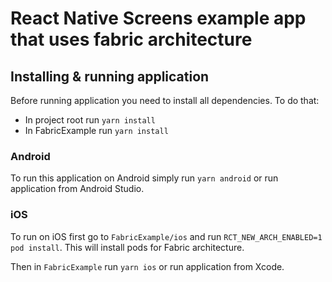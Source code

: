 # React Native Screens example app that uses fabric architecture

## Installing & running application

Before running application you need to install all dependencies. To do that:
- In project root run `yarn install`
- In FabricExample run `yarn install`

### Android

To run this application on Android simply run `yarn android` or run application from Android Studio.

### iOS

To run on iOS first go to `FabricExample/ios` and run `RCT_NEW_ARCH_ENABLED=1 pod install`. This will install pods for Fabric architecture.

Then in `FabricExample` run `yarn ios` or run application from Xcode.